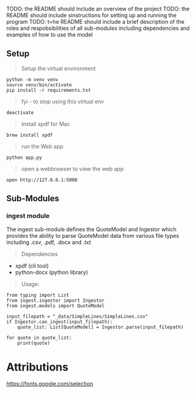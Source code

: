 

TODO: the README should include an overview of the project
TODO: the README should include sinstructions for  setting up and running the program
TODO: t=he README should include a brief description of the roles and respobsibilities 
of all sub-modules including dependencies  and examples of how to use the model


## Setup

> Setup the virtual environment

```
python -m venv venv
source venv/bin/activate
pip install -r requirements.txt
```

> fyi - to stop using this virtual env

```
deactivate
```

> Install xpdf for Mac
```
brew install xpdf
```

> run the Web app
```
python app.py
```

> open a webbrowser to view the web app
```
open http://127.0.0.1:5000
```



## Sub-Modules

### ingest module

The ingest sub-module defines the QuoteModel and Ingestor 
which provides the ability to parse QuoteModel data from 
various file types including .csv, .pdf, .docx and .txt

> Dependencies

- xpdf (cli tool)
- python-docx (python library)

> Usage:

```
from typing import List
from ingest.ingestor import Ingestor
from ingest.models import QuoteModel

input_filepath = "_data/SimpleLines/SimpleLines.csv"
if Ingestor.can_ingest(input_filepath):
    quote_list: List[QuoteModel] = Ingestor.parse(input_filepath)

for quote in quote_list:
    print(quote)
```



# Attributions
https://fonts.google.com/selection

